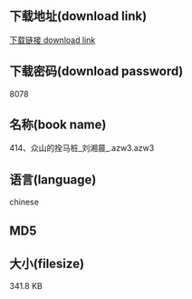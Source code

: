 ## 下载地址(download link)
[下载链接 download link](https://voluble-croquembouche-d321dc.netlify.app/?s=414%E3%80%81%E4%BC%97%E5%B1%B1%E7%9A%84%E6%8B%B4%E9%A9%AC%E6%A1%A9_%E5%88%98%E6%B9%98%E6%99%A8_.azw3)

## 下载密码(download password)
8078

## 名称(book name)
414、众山的拴马桩_刘湘晨_.azw3.azw3

## 语言(language)
chinese

## MD5


## 大小(filesize)
341.8 KB
